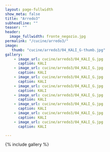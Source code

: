 ```yaml
---
layout: page-fullwidth
show_meta: false
title: "Arredo3"
subheadline: ""
teaser: ""
header:
  image_fullwidth: fronte_negozio.jpg
permalink: "/cucine/arredo3/"
image:
   thumb: "cucine/arredo3/04_KALI_G-thumb.jpg"
gallery:
    - image_url: cucine/arredo3/04_KALI_G.jpg
      caption: KALI
    - image_url: cucine/arredo3/04_KALI_G.jpg
      caption: KALI
    - image_url: cucine/arredo3/04_KALI_G.jpg
      caption: KALI
    - image_url: cucine/arredo3/04_KALI_G.jpg
      caption: KALI
    - image_url: cucine/arredo3/04_KALI_G.jpg
      caption: KALI
    - image_url: cucine/arredo3/04_KALI_G.jpg
      caption: KALI
    - image_url: cucine/arredo3/04_KALI_G.jpg
      caption: KALI
    - image_url: cucine/arredo3/04_KALI_G.jpg
      caption: KALI

---
```

{% include gallery %}